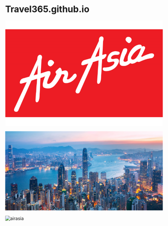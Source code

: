 # Travel365.github.io

![](airasia.png)

![](Apple-Hong-Kong.jpg)

![airasia](https://user-images.githubusercontent.com/47201153/53696708-e4be9f80-3e04-11e9-8f56-705f4f07e2a9.png)

